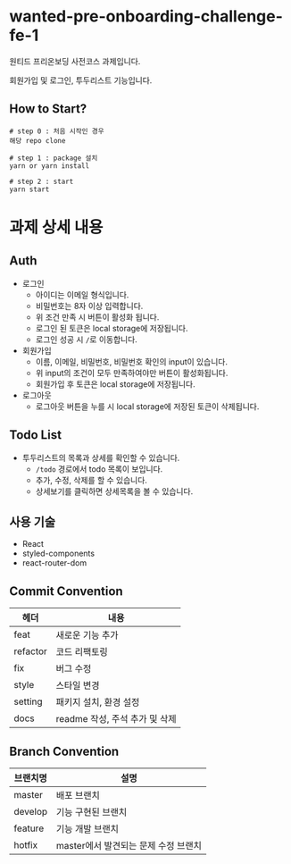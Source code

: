 # wanted-pre-onboarding-challenge-fe-1
원티드 프리온보딩 사전코스 과제입니다.

회원가입 및 로그인, 투두리스트 기능입니다.


## How to Start?

```
# step 0 : 처음 시작인 경우
해당 repo clone

# step 1 : package 설치
yarn or yarn install

# step 2 : start 
yarn start
```


# 과제 상세 내용

## Auth
- 로그인
  - 아이디는 이메일 형식입니다.
  - 비밀번호는 8자 이상 입력합니다.
  - 위 조건 만족 시 버튼이 활성화 됩니다.
  - 로그인 된 토큰은 local storage에 저장됩니다.
  - 로그인 성공 시 `/`로 이동합니다.
- 회원가입
  - 이름, 이메일, 비밀번호, 비밀번호 확인의 input이 있습니다.
  - 위 input의 조건이 모두 만족하여야만 버튼이 활성화됩니다.
  - 회원가입 후 토큰은 local storage에 저장됩니다.
- 로그아웃
  - 로그아웃 버튼을 누를 시 local storage에 저장된 토큰이 삭제됩니다.

## Todo List
- 투두리스트의 목록과 상세를 확인할 수 있습니다.
  - `/todo` 경로에서 todo 목록이 보입니다.
  - 추가, 수정, 삭제를 할 수 있습니다.
  - 상세보기를 클릭하면 상세목록을 볼 수 있습니다.

## 사용 기술

- React
- styled-components
- react-router-dom

## Commit Convention

| 헤더     | 내용                          |
| -------- | ------------------ |
| feat     | 새로운 기능 추가      |
| refactor | 코드 리팩토링            |
| fix      | 버그 수정       |
| style    | 스타일 변경 |
| setting  | 패키지 설치, 환경 설정     |
| docs     | readme 작성, 주석 추가 및 삭제       | 


## Branch Convention
|브랜치명 | 설명|
| -------- | ------------------ |
|master | 배포 브랜치| 
|develop | 기능 구현된 브랜치|
|feature | 기능 개발 브랜치 |
|hotfix | master에서 발견되는 문제 수정 브랜치|